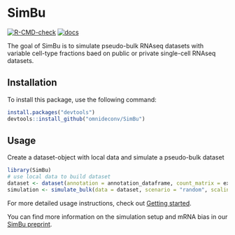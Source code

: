 
<!-- README.md is generated from README.Rmd. Please edit that file -->

# SimBu

<!-- badges: start -->

[![R-CMD-check](https://github.com/omnideconv/simulator/workflows/R-CMD-check/badge.svg)](https://github.com/omnideconv/simulator/actions)
[![docs](https://img.shields.io/badge/docs-pkgdown-blue.svg)](https://alex-d13.github.io/index.html)
<!-- badges: end -->

The goal of SimBu is to simulate pseudo-bulk RNAseq datasets with
variable cell-type fractions baed on public or private single-cell
RNAseq datasets.

## Installation

To install this package, use the following command:

``` r
install.packages("devtools")
devtools::install_github("omnideconv/SimBu") 
```

## Usage

Create a dataset-object with local data and simulate a pseudo-bulk
dataset

``` r
library(SimBu)
# use local data to build dataset
dataset <- dataset(annotation = annotation_dataframe, count_matrix = expression_matrix, name = "test_dataset")
simulation <- simulate_bulk(data = dataset, scenario = "random", scaling_factor = "NONE")
```

For more detailed usage instructions, check out [Getting
started](http://omnideconv.org/SimBu/articles/simulator_documentation.html).

You can find more information on the simulation setup and mRNA bias in
our [SimBu preprint](https://doi.org/10.1101/2022.05.06.490889).
